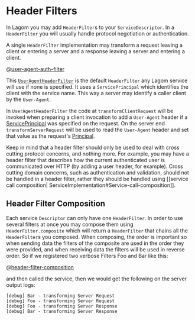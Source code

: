 # Header Filters

In Lagom you may add `HeaderFilter`s to your `ServiceDescriptor`. In a `HeaderFilter` you will usually handle protocol negotiation or authentication. 

A single `HeaderFilter` implementation may transform a request leaving a client or entering a server and a response leaving a server and entering a client.

@[user-agent-auth-filter](../../../../../service/javadsl/api/src/main/java/com/lightbend/lagom/javadsl/api/security/UserAgentHeaderFilter.java)

This [`UserAgentHeaderFilter`](api/index.html?com/lightbend/lagom/javadsl/api/security/UserAgentHeaderFilter.html) is the default `HeaderFilter` any Lagom service will use if none is specified. It uses a `ServicePrincipal` which identifies the client with the service name. This way a server may identify a caller client by the `User-Agent`. 

In `UserAgentHeaderFilter` the code at `transformClientRequest` will be invoked when preparing a client invocation to add a `User-Agent` header if a [ServicePrincipal](#ServicePrincipal) was specified on the request. On the server end `transformServerRequest` will be used to read the `User-Agent` header and set that value as the request's [Principal](https://docs.oracle.com/javase/8/docs/api/java/security/Principal.html).

Keep in mind that a header filter should only be used to deal with cross cutting protocol concerns, and nothing more. For example, you may have a header filter that describes how the current authenticated user is communicated over HTTP (by adding a user header, for example). Cross cutting domain concerns, such as authentication and validation, should not be handled in a header filter, rather they should be handled using [[service call composition| ServiceImplementation#Service-call-composition]].

## Header Filter Composition

Each service `Descriptor` can only have one `HeaderFilter`. In order to use several filters at once you may compose them using `HeaderFilter.composite` which will return a `HeaderFilter` that chains all the `HeaderFilter`s you composed. When composing, the order is important so when sending data the filters of the composite are used in the order they were provided, and when receiving data the filters will be used in reverse order. So if we registered two verbose Filters Foo and Bar like this:

@[header-filter-composition](code/docs/services/EchoService.java)

and then called the service, then we would get the following on the server output logs:

```
[debug] Bar - transforming Server Request
[debug] Foo - transforming Server Request
[debug] Foo - transforming Server Response
[debug] Bar - transforming Server Response
```
